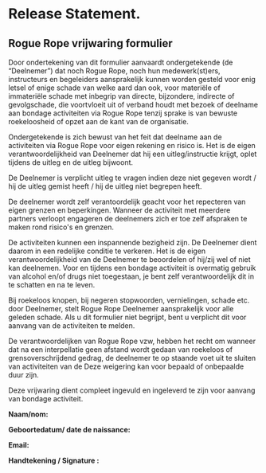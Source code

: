 
# Release Statement.

## Rogue Rope  vrijwaring formulier

Door ondertekening van dit formulier aanvaardt ondergetekende \(de “Deelnemer”\) dat noch Rogue Rope, noch hun medewerk\(st\)ers, instructeurs en begeleiders aansprakelijk kunnen worden gesteld voor enig letsel of enige schade van welke aard dan ook, voor materiële of immateriële schade met inbegrip van directe, bijzondere, indirecte of gevolgschade, die voortvloeit uit of verband houdt met bezoek of deelname aan bondage activiteiten via Rogue Rope tenzij sprake is van bewuste roekeloosheid of opzet aan de kant van de organisatie.

Ondergetekende is zich bewust van het feit dat deelname aan de activiteiten via Rogue Rope  voor eigen rekening en risico is. Het is de eigen verantwoordelijkheid van Deelnemer dat hij een uitleg/instructie krijgt, oplet tijdens de uitleg en de uitleg bijwoont.

De Deelnemer is verplicht uitleg te vragen indien deze niet gegeven wordt / hij de uitleg gemist heeft / hij de uitleg niet begrepen heeft.

De deelnemer wordt zelf verantoordelijk geacht voor het repecteren van eigen grenzen en beperkingen. Wanneer de activiteit met meerdere partners verloopt engageren de deelnemers zich er toe zelf afspraken te maken rond risico's en grenzen.

De activiteiten kunnen een inspannende bezigheid zijn. De Deelnemer dient daarom in een redelijke conditie te verkeren. Het is de eigen verantwoordelijkheid van de Deelnemer te beoordelen of hij/zij wel of niet kan deelnemen. Voor en tijdens een bondage activiteit is overmatig gebruik van alcohol en/of drugs niet toegestaan, je bent zelf verantwoordelijk dit in te schatten en na te leven.

Bij roekeloos knopen, bij negeren stopwoorden, vernielingen, schade etc. door Deelnemer, stelt Rogue Rope  Deelnemer aansprakelijk voor alle geleden schade. Als u dit formulier niet begrijpt, bent u verplicht dit voor aanvang van de activiteiten te melden.

De verantwoordelijken van Rogue Rope vzw, hebben het recht om wanneer dat na een interpellatie geen afstand wordt gedaan van roekeloos of grensoverschrijdend gedrag, de deelnemer te op staande voet uit te sluiten van activiteiten van de  Deze weigering kan voor bepaald of onbepaalde duur zijn.

Deze vrijwaring dient compleet ingevuld en ingeleverd te zijn voor aanvang van bondage activiteit.

**Naam/nom:**

**Geboortedatum/ date de naissance:**

**Email:**

**Handtekening / Signature :**

